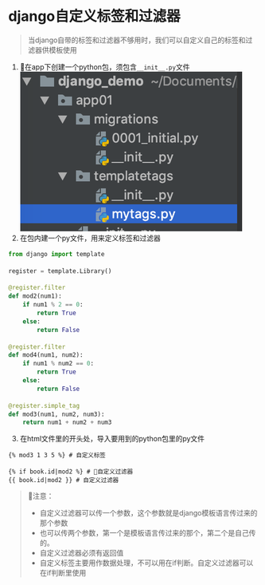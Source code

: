 # django自定义标签和过滤器

> 当django自带的标签和过滤器不够用时，我们可以自定义自己的标签和过滤器供模板使用

1. 在app下创建一个python包，须包含`__init__.py`文件
![](imgs/django自定义标签和过滤器.png)
2. 在包内建一个py文件，用来定义标签和过滤器

```python
from django import template

register = template.Library()

@register.filter
def mod2(num1):
    if num1 % 2 == 0:
        return True
    else:
        return False

@register.filter
def mod4(num1, num2):
    if num1 % num2 == 0:
        return True
    else:
        return False

@register.simple_tag
def mod3(num1, num2, num3):
    return num1 + num2 + num3
```

3. 在html文件里的开头处，导入要用到的python包里的py文件

```django
{% mod3 1 3 5 %} # 自定义标签

{% if book.id|mod2 %} # 自定义过滤器
{{ book.id|mod2 }} # 自定义过滤器
```

> 注意：
> - 自定义过滤器可以传一个参数，这个参数就是django模板语言传过来的那个参数
> - 也可以传两个参数，第一个是模板语言传过来的那个，第二个是自己传的。
> - 自定义过滤器必须有返回值
> - 自定义标签主要用作数据处理，不可以用在if判断。自定义过滤器可以在if判断里使用

